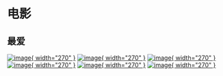 # 电影
## 最爱
[![image](xjcy1.jpg){ width="270" }](https://www.imdb.com/title/tt0816692/)
[![image](ttnk.jpg){ width="270" }](https://www.imdb.com/title/tt0120338/)
[![image](dmkj.jpg){ width="270" }](https://www.imdb.com/title/tt1375666/)
[![image](swss.jpg){ width="270" }](https://www.imdb.com/title/tt0097165/)
[![image](fnbdct.jpg){ width="270" }](https://www.imdb.com/title/tt0372824/)
[![image](afd.jpg){ width="270" }](https://www.imdb.com/title/tt0499549/)
